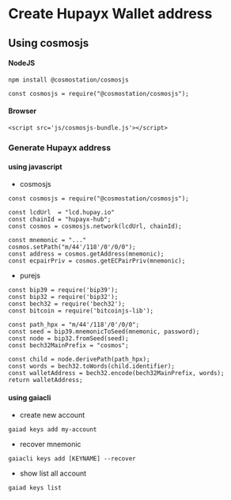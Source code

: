 # Create Hupayx Wallet address

## Using cosmosjs

#### NodeJS
```
npm install @cosmostation/cosmosjs

const cosmosjs = require("@cosmostation/cosmosjs");
```
#### Browser
```
<script src='js/cosmosjs-bundle.js'></script>
```

### Generate Hupayx address 

#### using javascript

- cosmosjs
```
const cosmosjs = require("@cosmostation/cosmosjs");

const lcdUrl  = "lcd.hupay.io"
const chainId = "hupayx-hub";
const cosmos = cosmosjs.network(lcdUrl, chainId);

const mnemonic = "..."
cosmos.setPath("m/44'/118'/0'/0/0");
const address = cosmos.getAddress(mnemonic);
const ecpairPriv = cosmos.getECPairPriv(mnemonic);
```

- purejs
```
const bip39 = require('bip39');
const bip32 = require('bip32');
const bech32 = require('bech32');
const bitcoin = require('bitcoinjs-lib');

const path_hpx = "m/44'/118'/0'/0/0";
const seed = bip39.mnemonicToSeed(mnemonic, password);
const node = bip32.fromSeed(seed);
const bech32MainPrefix = "cosmos";

const child = node.derivePath(path_hpx);
const words = bech32.toWords(child.identifier);
const walletAddress = bech32.encode(bech32MainPrefix, words);  
return walletAddress;
```

#### using gaiacli

- create new account
```
gaiad keys add my-account
```

- recover mnemonic
```
gaiacli keys add [KEYNAME] --recover
```

- show list all account
```
gaiad keys list
```


